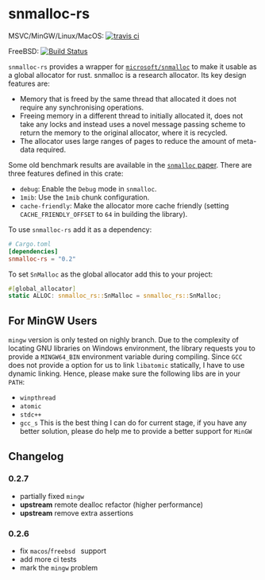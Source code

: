 # snmalloc-rs
MSVC/MinGW/Linux/MacOS: [![travis ci](https://www.travis-ci.org/SchrodingerZhu/snmalloc-rs.svg?branch=master)](https://travis-ci.com/SchrodingerZhu/snmalloc-rs)

FreeBSD: [![Build Status](https://api.cirrus-ci.com/github/SchrodingerZhu/snmalloc-rs.svg)](https://cirrus-ci.com/github/SchrodingerZhu/snmalloc-rs)

`snmalloc-rs` provides a wrapper for [`microsoft/snmalloc`](https://github.com/microsoft/snmalloc) to make it usable as a global allocator for rust.
snmalloc is a research allocator. Its key design features are:

- Memory that is freed by the same thread that allocated it does not require any synchronising operations.
- Freeing memory in a different thread to initially allocated it, does not take any locks and instead uses a novel message passing scheme to return the memory to the original allocator, where it is recycled.
- The allocator uses large ranges of pages to reduce the amount of meta-data required.

Some old benchmark results are available in the [`snmalloc` paper](https://github.com/microsoft/snmalloc/blob/master/snmalloc.pdf).
There are three features defined in this crate:
- `debug`: Enable the `Debug` mode in `snmalloc`.
- `1mib`: Use the `1mib` chunk configuration.
- `cache-friendly`: Make the allocator more cache friendly (setting `CACHE_FRIENDLY_OFFSET` to `64` in building the library).

To use `snmalloc-rs` add it as a dependency:
```toml
# Cargo.toml
[dependencies]
snmalloc-rs = "0.2"
```

To set `SnMalloc` as the global allocator add this to your project:
```rust
#[global_allocator]
static ALLOC: snmalloc_rs::SnMalloc = snmalloc_rs::SnMalloc;
```
## For MinGW Users
`mingw` version is only tested on nighly branch. Due to the complexity of locating GNU libraries on Windows environment,
the library requests you to provide a `MINGW64_BIN` environment variable during compiling. Since `GCC` does not provide a option for us 
to link `libatomic` statically, I have to use dynamic linking. Hence, please make sure the following libs are in your `PATH`:
- `winpthread`
- `atomic`
- `stdc++`
- `gcc_s` 
This is the best thing I can do for current stage, if you have any better solution, please do help me to provide a better support for
`MinGW`
## Changelog
### 0.2.7
- partially fixed `mingw`
- **upstream** remote dealloc refactor (higher performance)
- **upstream** remove extra assertions
### 0.2.6
- fix `macos`/`freebsd ` support
- add more ci tests
- mark the `mingw` problem
